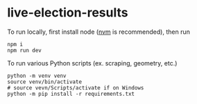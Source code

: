 # live-election-results

To run locally, first install node ([nvm](https://github.com/nvm-sh/nvm) is recommended), then run

```
npm i
npm run dev
```

To run various Python scripts (ex. scraping, geometry, etc.)

```
python -m venv venv
source venv/bin/activate
# source vevn/Scripts/activate if on Windows
python -m pip install -r requirements.txt
```
